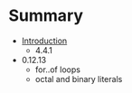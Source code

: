 # Summary

* [Introduction](README.md)
   * 4.4.1
* 0.12.13
   * for..of loops
   * octal and binary literals

